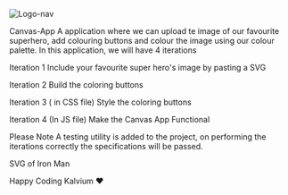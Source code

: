 ![Logo-nav](https://s3.ap-south-1.amazonaws.com/kalvi-education.github.io/front-end-web-development/Kalvium-Logo.png)

Canvas-App
A application where we can upload te image of our favourite superhero, add colouring buttons and colour the image using our colour palette. In this application, we will have 4 iterations

Iteration 1
Include your favourite super hero's image by pasting a SVG

Iteration 2
Build the coloring buttons

Iteration 3 ( in CSS file)
Style the coloring buttons

Iteration 4 (In JS file)
Make the Canvas App Functional

Please Note
A testing utility is added to the project, on performing the iterations correctly the specifications will be passed.

SVG of Iron Man

 <!-- <svg viewBox="0 0 738 462" fill="none" xmlns="http://www.w3.org/2000/svg">
          <rect width="738" height="462" fill="white" id="background" />
          <path
            fill-rule="evenodd"
            clip-rule="evenodd"
            d="M457.934 211.5C459.634 218.4 461.634 227.4 463.534 237.6C464.034 240.1 463.834 242.7 463.034 245.2C459.934 254.9 456.334 260.6 456.334 260.6C455.374 267.446 448.97 277.28 442.36 287.431C438.638 293.146 434.851 298.961 431.934 304.4C425.434 316.7 424.934 327.1 425.034 330.6V331.3L415.834 342.5C414.434 344.3 411.734 344.3 410.234 342.6L406.334 338.1C405.134 336.7 403.334 335.9 401.534 335.9H336.134C334.334 335.9 332.534 336.7 331.334 338.1L327.434 342.6C325.934 344.3 323.234 344.3 321.834 342.5L312.634 331.3V330.6C312.734 327.1 312.334 316.7 305.734 304.4C302.816 298.961 299.029 293.146 295.307 287.431C288.697 277.28 282.293 267.446 281.334 260.6C281.334 260.6 277.734 254.9 274.534 245.2C273.734 242.7 273.534 240.1 274.034 237.6C275.934 227.4 277.934 218.3 279.634 211.5C280.834 206.8 281.134 201.9 280.834 197.1C279.734 181.9 277.434 147.1 278.034 123.5C278.334 110.8 285.634 99.3001 297.034 93.6001C309.334 87.4001 322.834 84.2001 328.634 83.0001C330.234 82.7001 331.734 83.7001 332.034 85.3001L342.234 140C343.734 148.1 350.734 153.9 358.934 153.9H378.634C386.834 153.9 393.834 148 395.334 140L405.534 85.3001C405.834 83.7001 407.334 82.7001 408.934 83.0001C414.734 84.2001 428.234 87.4001 440.534 93.6001C451.934 99.3001 459.234 110.8 459.534 123.5C460.134 147.1 457.834 182 456.734 197.1C456.334 202 456.734 206.8 457.934 211.5ZM401.134 250.4C428.434 252.1 442.134 244.9 448.834 238.8C452.734 235.3 453.934 229.6 451.334 224.6L450.434 222.5C449.334 223 448.334 223.5 447.335 224L447.334 224V223.9C447.334 223.9 441.334 226.9 431.634 230.3C430.334 230.7 428.934 231.2 427.534 231.7L427.534 231.7C426.834 232 426.234 232.2 425.534 232.4C424.234 232.9 422.934 233.3 421.534 233.7C421.284 233.8 421.009 233.875 420.734 233.95C420.459 234.025 420.184 234.1 419.934 234.2C419.434 234.35 418.934 234.475 418.434 234.6C417.934 234.725 417.434 234.85 416.934 235C409.534 237 402.534 238.4 396.434 239.3C396.034 239.4 395.634 239.5 395.234 239.5C395.084 239.5 394.934 239.525 394.784 239.55C394.634 239.575 394.484 239.6 394.334 239.6C379.734 241.6 370.234 241.2 370.234 241.2C370.234 241.2 360.734 241.6 346.134 239.6C345.984 239.6 345.834 239.575 345.684 239.55C345.534 239.525 345.384 239.5 345.234 239.5C345.034 239.45 344.834 239.425 344.634 239.4C344.434 239.375 344.234 239.35 344.034 239.3C337.934 238.3 331.034 237 323.534 235C322.534 234.8 321.534 234.5 320.534 234.2C320.284 234.1 320.009 234.025 319.734 233.95C319.459 233.875 319.184 233.8 318.934 233.7C315.234 232.6 311.834 231.5 308.734 230.4C299.134 227 293.034 224 293.034 224V224.1C291.934 223.6 290.934 223.1 289.934 222.6L289.034 224.7C286.934 229.5 288.134 235.2 292.034 238.8C298.734 244.9 312.534 252.1 339.734 250.4C342.034 250.2 344.034 248.9 345.134 246.9L346.234 244.9C347.034 243.5 348.234 242.9 349.434 243C352.634 243.3 359.934 243.9 370.434 243.9C380.934 243.9 388.234 243.3 391.434 243C392.634 242.8 393.834 243.5 394.634 244.9L395.734 246.9C396.834 248.9 398.834 250.3 401.134 250.4ZM416.934 371.7L430.734 355.7C431.534 354.7 431.834 353.3 431.434 352.1L426.134 335L414.434 349.7C413.034 351.4 410.534 351.6 408.934 350.1L404.334 345.8C402.434 344.1 400.034 343.1 397.434 343.1H340.134C337.634 343.1 335.234 344 333.334 345.8L328.734 350.1C327.134 351.6 324.634 351.4 323.234 349.7L311.534 335L306.234 352.1C305.834 353.4 306.134 354.7 306.934 355.7L320.734 371.7C321.834 373 323.734 373.3 325.234 372.6L337.834 366.5C339.834 365.5 341.934 365 344.134 365H393.534C395.734 365 397.834 365.5 399.834 366.5L412.434 372.6C414.034 373.4 415.834 373 416.934 371.7Z"
            fill="white"
            id="face-plate"
          />
          <path
            d="M473.634 179.6C473.634 177.7 473.134 175.9 472.234 174.2C472.234 174.2 472.234 174.2 472.234 174.1C471.334 172.4 470.834 170.5 470.734 168.6C470.334 158.4 468.634 124.3 462.334 103.1C460.534 97 456.634 91.8 451.234 88.4C439.534 80.9 413.734 69 368.834 69C323.934 69 298.133 80.9 286.433 88.4C281.033 91.8 277.134 97 275.334 103.1C268.934 124.4 267.333 158.4 266.933 168.6C266.833 170.5 266.333 172.4 265.433 174.1V174.2C264.533 175.9 264.034 177.7 264.034 179.6C263.734 205.9 265.534 235.1 266.034 243.2C266.134 244.7 266.633 246.1 267.433 247.3C267.833 247.9 268.434 248.8 269.234 250C270.434 251.8 271.234 253.9 271.534 256C275.734 284.3 281.534 309.9 281.534 309.9L297.433 351.6C297.833 352.8 298.434 353.9 299.234 355C308.034 367.7 318.734 380.1 325.334 387.1C328.334 390.2 332.233 392.1 336.433 392.7C345.733 393.9 359.234 393.9 359.234 393.9H378.634C378.634 393.9 392.034 393.9 401.434 392.7C405.634 392.2 409.534 390.2 412.534 387.1C419.134 380.1 429.834 367.7 438.634 355C439.334 354 439.934 352.8 440.434 351.6L456.334 309.9C456.334 309.9 462.134 284.3 466.334 256C466.634 253.9 467.434 251.8 468.634 250C469.434 248.8 469.934 248 470.434 247.3C471.234 246.1 471.734 244.7 471.834 243.2C472.234 235 473.934 205.9 473.634 179.6ZM463.134 245.2C460.034 254.9 456.434 260.6 456.434 260.6C454.934 271.3 440.134 289.3 432.034 304.4C425.434 316.7 425.034 327.1 425.134 330.6C425.134 330.8 425.134 331.1 425.134 331.3C425.234 331.8 425.334 332.3 425.434 332.8L426.134 335L431.434 352.1C431.834 353.3 431.534 354.7 430.734 355.7L416.934 371.7C415.834 373 414.034 373.4 412.434 372.6L399.834 366.5C397.834 365.5 395.734 365 393.534 365H344.134C341.934 365 339.834 365.5 337.834 366.5L325.234 372.6C323.734 373.3 321.834 373 320.734 371.7L306.933 355.7C306.133 354.7 305.834 353.4 306.234 352.1L311.534 335L312.234 332.8C312.334 332.3 312.534 331.8 312.534 331.3C312.534 331.1 312.534 330.8 312.534 330.6C312.634 327.1 312.134 316.7 305.634 304.4C297.534 289.3 282.734 271.3 281.234 260.6C281.234 260.6 277.633 254.9 274.433 245.2C273.633 242.7 273.533 240.1 273.933 237.6C275.833 227.4 277.834 218.4 279.534 211.5C280.734 206.8 281.134 202 280.734 197.1C279.634 182 277.333 147.1 277.933 123.5C278.233 110.8 285.633 99.3 296.933 93.6C309.233 87.4 322.734 84.2 328.534 83C330.134 82.7 331.633 83.7 331.933 85.3L342.134 140C343.634 148 350.634 153.9 358.834 153.9H378.534C386.734 153.9 393.734 148.1 395.234 140L405.434 85.3C405.734 83.7 407.234 82.7 408.834 83C414.634 84.2 428.134 87.4 440.434 93.6C451.834 99.3 459.134 110.8 459.434 123.5C460.034 147.1 457.734 181.9 456.634 197.1C456.234 201.9 456.634 206.8 457.834 211.5C459.534 218.3 461.534 227.4 463.434 237.6C464.134 240.1 463.934 242.7 463.134 245.2Z"
            fill="white"
            id="helmet"
            stroke="black"
            stroke-width="2"
            stroke-miterlimit="10"
          />
          <path
            d="M426.134 335L414.434 349.7C413.034 351.4 410.534 351.6 408.934 350.1L404.334 345.8C402.434 344 400.034 343.1 397.434 343.1H340.134C337.534 343.1 335.134 344.1 333.334 345.8L328.734 350.1C327.134 351.6 324.534 351.4 323.234 349.7L311.534 335L312.234 332.8C312.334 332.3 312.534 331.8 312.534 331.3L321.734 342.5C323.134 344.3 325.834 344.3 327.334 342.6L331.234 338.1C332.434 336.7 334.234 335.9 336.034 335.9H401.434C403.234 335.9 405.034 336.7 406.234 338.1L410.134 342.6C411.634 344.3 414.334 344.3 415.734 342.5L424.934 331.3C425.034 331.8 425.134 332.3 425.234 332.8L426.134 335Z"
            fill="black"
          />
          <path
            d="M448.734 238.5C442.034 244.6 428.334 251.8 401.034 250.1C398.734 250 396.734 248.6 395.634 246.6L394.534 244.6C393.734 243.2 392.534 242.5 391.334 242.7C388.134 243 380.834 243.6 370.334 243.6C359.734 243.6 352.534 243 349.334 242.7C348.134 242.6 346.934 243.2 346.134 244.6L345.034 246.6C343.934 248.6 341.934 249.9 339.634 250.1C312.434 251.8 298.634 244.6 291.934 238.5C288.034 234.9 286.834 229.2 288.934 224.4L289.834 222.3C290.834 222.8 291.834 223.3 292.934 223.8C301.934 227.9 310.634 231.1 318.934 233.5C319.434 233.7 320.034 233.8 320.534 234C321.534 234.3 322.534 234.6 323.534 234.8C329.834 236.5 336.734 238 344.034 239.1C344.434 239.2 344.834 239.2 345.234 239.3C345.534 239.3 345.834 239.4 346.134 239.4C360.734 241.4 370.234 241 370.234 241C370.234 241 379.734 241.4 394.334 239.4C394.634 239.4 394.934 239.3 395.234 239.3C395.634 239.3 396.034 239.2 396.434 239.1C403.734 238.1 410.634 236.6 416.934 234.8C417.934 234.5 418.934 234.3 419.934 234C420.434 233.8 421.034 233.7 421.534 233.5C429.734 231.1 438.534 228 447.534 223.8C448.534 223.3 449.534 222.8 450.634 222.3L451.534 224.4C453.834 229.3 452.634 235 448.734 238.5Z"
            fill="black"
          />
          <path
            fill-rule="evenodd"
            clip-rule="evenodd"
            d="M323.933 236C330.233 237.8 337.133 239.3 344.433 240.3C344.833 240.4 345.233 240.5 345.633 240.4C345.783 240.4 345.933 240.425 346.083 240.45C346.233 240.475 346.383 240.5 346.533 240.5L344.733 244C343.433 246.5 340.933 248 338.133 248.1C329.333 248.3 309.433 247.6 296.733 238.5C292.433 235.5 291.033 229.7 293.333 225C302.333 229.2 311.133 232.3 319.333 234.7C319.583 234.8 319.858 234.875 320.133 234.95C320.408 235.025 320.683 235.1 320.933 235.2C321.433 235.35 321.933 235.475 322.433 235.6C322.933 235.725 323.433 235.85 323.933 236ZM422.033 234.8C430.333 232.4 439.033 229.2 448.033 225.1C450.333 229.8 448.933 235.6 444.733 238.7C431.933 247.8 412.133 248.5 403.233 248.3C400.433 248.3 397.933 246.7 396.633 244.2L394.833 240.7C394.983 240.7 395.133 240.675 395.283 240.65C395.433 240.625 395.583 240.6 395.733 240.6C395.933 240.55 396.133 240.525 396.333 240.5C396.533 240.475 396.733 240.45 396.933 240.4C404.233 239.3 411.133 237.8 417.433 236.1C418.433 235.9 419.433 235.6 420.433 235.3C420.683 235.2 420.958 235.125 421.233 235.05C421.508 234.975 421.783 234.9 422.033 234.8Z"
            fill="white"
            id="eyes"
          />
          <path
            d="M344.433 240.3L344.676 239.33L344.623 239.317L344.569 239.309L344.433 240.3ZM323.933 236L323.646 236.958L323.659 236.962L323.933 236ZM345.633 240.4V239.4H345.51L345.391 239.43L345.633 240.4ZM346.533 240.5L347.423 240.957L348.172 239.5H346.533V240.5ZM344.733 244L345.621 244.461L345.623 244.457L344.733 244ZM338.133 248.1L338.156 249.1L338.169 249.099L338.133 248.1ZM296.733 238.5L297.316 237.687L297.306 237.68L296.733 238.5ZM293.333 225L293.756 224.094L292.867 223.679L292.435 224.56L293.333 225ZM319.333 234.7L319.705 233.772L319.66 233.754L319.614 233.74L319.333 234.7ZM320.933 235.2L320.562 236.128L320.603 236.145L320.646 236.158L320.933 235.2ZM448.033 225.1L448.932 224.661L448.504 223.787L447.619 224.19L448.033 225.1ZM422.033 234.8L421.756 233.839L421.708 233.853L421.662 233.872L422.033 234.8ZM444.733 238.7L445.313 239.515L445.32 239.51L445.327 239.505L444.733 238.7ZM403.233 248.3L403.256 247.3L403.245 247.3H403.233V248.3ZM396.633 244.2L395.744 244.657L395.746 244.661L396.633 244.2ZM394.833 240.7V239.7H393.195L393.944 241.157L394.833 240.7ZM395.733 240.6V241.6H395.856L395.976 241.57L395.733 240.6ZM396.933 240.4L396.784 239.411L396.737 239.418L396.691 239.43L396.933 240.4ZM417.433 236.1L417.237 235.12L417.205 235.126L417.173 235.135L417.433 236.1ZM420.433 235.3L420.721 236.258L420.763 236.245L420.805 236.229L420.433 235.3ZM344.569 239.309C337.318 238.316 330.464 236.826 324.208 235.038L323.659 236.962C330.003 238.774 336.949 240.284 344.298 241.291L344.569 239.309ZM345.391 239.43C345.274 239.459 345.123 239.442 344.676 239.33L344.191 241.27C344.544 241.358 345.193 241.541 345.876 241.37L345.391 239.43ZM346.248 239.464C346.113 239.441 345.88 239.4 345.633 239.4V241.4C345.687 241.4 345.754 241.409 345.919 241.436L346.248 239.464ZM346.533 239.5C346.48 239.5 346.413 239.491 346.248 239.464L345.919 241.436C346.054 241.459 346.287 241.5 346.533 241.5V239.5ZM345.623 244.457L347.423 240.957L345.644 240.043L343.844 243.543L345.623 244.457ZM338.169 249.099C341.311 248.987 344.146 247.297 345.621 244.461L343.846 243.539C342.721 245.703 340.556 247.013 338.098 247.101L338.169 249.099ZM296.151 239.313C302.678 243.989 310.998 246.474 318.73 247.774C326.476 249.075 333.719 249.201 338.156 249.1L338.111 247.1C333.748 247.199 326.641 247.075 319.062 245.801C311.469 244.526 303.489 242.111 297.316 237.687L296.151 239.313ZM292.435 224.56C289.926 229.688 291.443 236.029 296.161 239.32L297.306 237.68C293.424 234.971 292.141 229.712 294.232 225.44L292.435 224.56ZM319.614 233.74C311.452 231.351 302.701 228.268 293.756 224.094L292.911 225.906C301.966 230.132 310.815 233.249 319.053 235.66L319.614 233.74ZM320.397 233.985C320.11 233.907 319.892 233.846 319.705 233.772L318.962 235.628C319.275 235.754 319.607 235.843 319.87 235.915L320.397 233.985ZM321.305 234.272C320.992 234.146 320.66 234.057 320.397 233.985L319.87 235.915C320.157 235.993 320.375 236.054 320.562 236.128L321.305 234.272ZM322.676 234.63C322.172 234.504 321.695 234.384 321.221 234.242L320.646 236.158C321.172 236.316 321.694 236.446 322.191 236.57L322.676 234.63ZM324.221 235.042C323.695 234.884 323.172 234.754 322.676 234.63L322.191 236.57C322.694 236.696 323.172 236.816 323.646 236.958L324.221 235.042ZM447.619 224.19C438.661 228.271 430.007 231.454 421.756 233.839L422.311 235.761C430.66 233.347 439.405 230.129 448.448 226.01L447.619 224.19ZM445.327 239.505C449.919 236.116 451.442 229.791 448.932 224.661L447.135 225.54C449.225 229.809 447.948 235.085 444.14 237.896L445.327 239.505ZM403.211 249.3C407.698 249.401 414.941 249.275 422.687 247.974C430.42 246.674 438.738 244.189 445.313 239.515L444.154 237.885C437.929 242.311 429.947 244.726 422.355 246.001C414.776 247.275 407.669 247.4 403.256 247.3L403.211 249.3ZM395.746 244.661C397.208 247.473 400.039 249.3 403.233 249.3V247.3C400.828 247.3 398.659 245.927 397.521 243.739L395.746 244.661ZM393.944 241.157L395.744 244.657L397.523 243.743L395.723 240.243L393.944 241.157ZM395.119 239.664C394.954 239.691 394.887 239.7 394.833 239.7V241.7C395.08 241.7 395.312 241.659 395.448 241.636L395.119 239.664ZM395.733 239.6C395.487 239.6 395.254 239.641 395.119 239.664L395.448 241.636C395.612 241.609 395.68 241.6 395.733 241.6V239.6ZM396.209 239.508C396.018 239.532 395.759 239.563 395.491 239.63L395.976 241.57C396.108 241.537 396.248 241.519 396.457 241.492L396.209 239.508ZM396.691 239.43C396.559 239.463 396.418 239.482 396.209 239.508L396.457 241.492C396.648 241.469 396.908 241.437 397.176 241.37L396.691 239.43ZM417.173 235.135C410.907 236.825 404.044 238.317 396.784 239.411L397.082 241.389C404.423 240.283 411.36 238.775 417.694 237.066L417.173 235.135ZM420.146 234.342C419.138 234.645 418.183 234.93 417.237 235.12L417.629 237.081C418.684 236.87 419.729 236.555 420.721 236.258L420.146 234.342ZM420.97 234.085C420.707 234.157 420.375 234.247 420.062 234.372L420.805 236.229C420.992 236.154 421.21 236.093 421.496 236.015L420.97 234.085ZM421.662 233.872C421.475 233.947 421.257 234.007 420.97 234.085L421.496 236.015C421.76 235.943 422.092 235.854 422.405 235.729L421.662 233.872Z"
            fill="black"
          />
        </svg> -->


Happy Coding Kalvium ❤️
